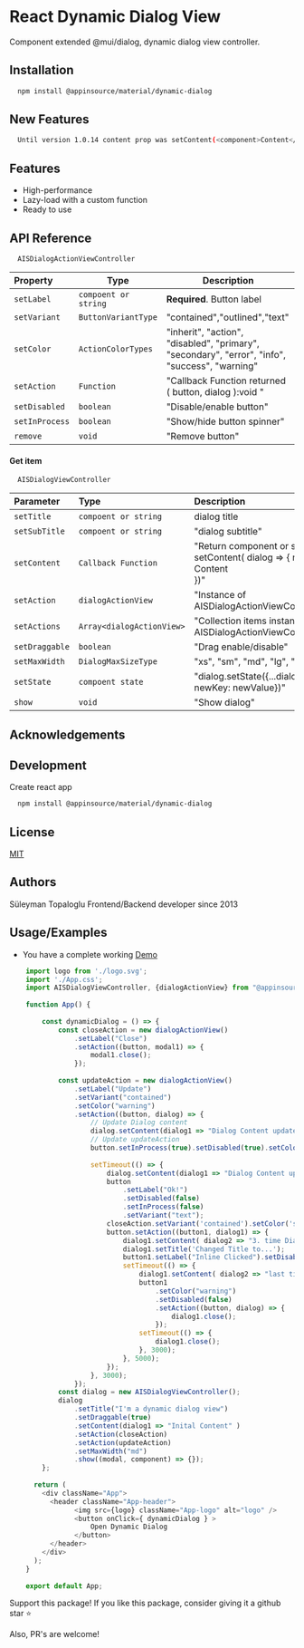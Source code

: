 
# React Dynamic Dialog View

Component extended @mui/dialog, dynamic dialog view controller.
## Installation

```bash
  npm install @appinsource/material/dynamic-dialog
```

## New Features

```bash
  Until version 1.0.14 content prop was setContent(<component>Content</component>), from version 1.1.1 content setContent( dialog => <component>Content</component>)
```
    
## Features

- High-performance
- Lazy-load with a custom function
- Ready to use



## API Reference

```http
  AISDialogActionViewController
```

| Property  | Type                    | Description                |
| :-------- | -------                | ------------------------- |
| `setLabel` | `compoent or string` | **Required**. Button label |
| `setVariant` | `ButtonVariantType` | "contained","outlined","text"|
| `setColor` | `ActionColorTypes` | "inherit", "action", "disabled", "primary", "secondary", "error", "info", "success", "warning" |
| `setAction` | `Function` | "Callback Function returned ( button, dialog ):void "|
| `setDisabled` | `boolean` | "Disable/enable button"|
| `setInProcess` | `boolean` | "Show/hide button spinner"|
| `remove` | `void` | "Remove button"|


#### Get item

```http
  AISDialogViewController
```

| Parameter | Type     | Description                       |
| :-------- | :------- | :-------------------------------- |
| `setTitle` | `compoent or string` | dialog title |
| `setSubTitle` | `compoent or string` | "dialog subtitle"|
| `setContent` | `Callback Function` | "Return component or string setContent( dialog => { return <div>Content<div/>})"|
| `setAction` | `dialogActionView` | "Instance of AISDialogActionViewController"|
| `setActions` | `Array<dialogActionView>` | "Collection items instance of AISDialogActionViewController"|
| `setDraggable` | `boolean` | "Drag enable/disable" |
| `setMaxWidth` | `DialogMaxSizeType` | "xs", "sm", "md", "lg", "xl"|
| `setState` | `compoent state` | "dialog.setState({...dialog.state, newKey: newValue})"|
| `show` | `void` | "Show dialog" |



## Acknowledgements




## Development

Create react app
```bash
  npm install @appinsource/material/dynamic-dialog
```


## License

[MIT](https://choosealicense.com/licenses/mit/)


## Authors



Süleyman Topaloglu Frontend/Backend developer since 2013
## Usage/Examples

 - You have a complete working [Demo](https://codesandbox.io/s/dynamic-react-dialog-view-controller-yop9q5)


```javascript
    import logo from './logo.svg';
    import './App.css';
    import AISDialogViewController, {dialogActionView} from "@appinsource/material/dynamic-dialog"
    
    function App() {
    
        const dynamicDialog = () => {
            const closeAction = new dialogActionView()
                .setLabel("Close")
                .setAction((button, modal1) => {
                    modal1.close();
                });
    
            const updateAction = new dialogActionView()
                .setLabel("Update")
                .setVariant("contained")
                .setColor("warning")
                .setAction((button, dialog) => {
                    // Update Dialog content
                    dialog.setContent(dialog1 => "Dialog Content updated with this text" );
                    // Update updateAction
                    button.setInProcess(true).setDisabled(true).setColor("success");
    
                    setTimeout(() => {
                        dialog.setContent(dialog1 => "Dialog Content updated again with this text" );
                        button
                            .setLabel("Ok!")
                            .setDisabled(false)
                            .setInProcess(false)
                            .setVariant("text");
                        closeAction.setVariant('contained').setColor('success');
                        button.setAction((button1, dialog1) => {
                            dialog1.setContent( dialog2 => "3. time Dialog Content updated, and changed again in 5 sec.");
                            dialog1.setTitle('Changed Title to...');
                            button1.setLabel("Inline Clicked").setDisabled(true);
                            setTimeout(() => {
                                dialog1.setContent( dialog2 => "last time Dialog updatged and closing in 3 sec" );
                                button1
                                    .setColor("warning")
                                    .setDisabled(false)
                                    .setAction((button, dialog) => {
                                        dialog1.close();
                                    });
                                setTimeout(() => {
                                    dialog1.close();
                                }, 3000);
                            }, 5000);
                        });
                    }, 3000);
                });
            const dialog = new AISDialogViewController();
            dialog
                .setTitle("I'm a dynamic dialog view")
                .setDraggable(true)
                .setContent(dialog1 => "Inital Content" )
                .setAction(closeAction)
                .setAction(updateAction)
                .setMaxWidth("md")
                .show((modal, component) => {});
        };
    
      return (
        <div className="App">
          <header className="App-header">
                <img src={logo} className="App-logo" alt="logo" />
                <button onClick={ dynamicDialog } >
                    Open Dynamic Dialog
                </button>
          </header>
        </div>
      );
    }
    
    export default App;

```
  Support this package!
  If you like this package, consider giving it a github star ⭐

  Also, PR's are welcome!
```



